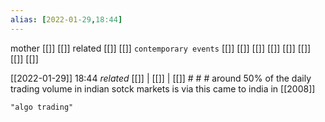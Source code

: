 ```yaml
---
alias: [2022-01-29,18:44]
---
```

 mother [[]] [[]]
 related [[]] [[]]
 `contemporary events` [[]] [[]] [[]] [[]] [[]] [[]] [[]] [[]]

[[2022-01-29]] 18:44 _related_ [[]] | [[]] | [[]] # # #
around 50% of the daily trading volume in indian sotck markets is via this
came to india in [[2008]]

```query
"algo trading"
```